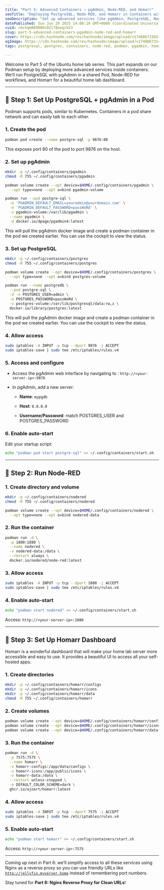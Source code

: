 ```yaml
---
title: "Part 5: Advanced Containers – pgAdmin, Node-RED, and Homarr"
seoTitle: "Deploying PostgreSQL, Node-RED, and Homarr in Containers with Podman"
seoDescription: "Set up advanced services like pgAdmin, PostgreSQL, Node-RED, and Homarr in Podman containers. Clean, modular, and secure."
datePublished: Sun Jun 29 2025 14:00:19 GMT+0000 (Coordinated Universal Time)
cuid: cmchqm089000c02l78oeqck53
slug: part-5-advanced-containers-pgadmin-node-red-and-homarr
cover: https://cdn.hashnode.com/res/hashnode/image/upload/v1748867150249/318407dc-3e07-4d89-9021-48829a374b67.png
ogImage: https://cdn.hashnode.com/res/hashnode/image/upload/v1748867314060/56c3917e-3b54-44dc-93f0-2de79954ef41.png
tags: postgresql, postgres, containers, node-red, podman, pgadmin, homarr

---
```


Welcome to Part 5 of the Ubuntu home lab series. This part expands on our Podman setup by deploying more advanced services inside containers. We’ll run PostgreSQL with pgAdmin in a shared Pod, Node-RED for workflows, and Homarr for a beautiful home lab dashboard.

---

## 🐘 Step 1: Set Up PostgreSQL + pgAdmin in a Pod

Podman supports pods, similar to Kubernetes. Containers in a pod share network and can easily talk to each other.

### 1\. Create the pod

```bash
podman pod create --name postgre-sql -p 9876:80
```

This exposes port 80 of the pod to port 9876 on the host.

### 2\. Set up pgAdmin

```bash
mkdir -p ~/.config/containers/pgadmin
chmod -R 755 ~/.config/containers/pgadmin

podman volume create --opt device=$HOME/.config/containers/pgadmin \
  --opt type=none --opt o=bind pgadmin-volume

podman run --pod postgre-sql \
  -e 'PGADMIN_DEFAULT_EMAIL=youradmin@yourdomain.com' \
  -e 'PGADMIN_DEFAULT_PASSWORD=passWoRd' \
  -v pgadmin-volume:/var/lib/pgadmin \
  --name pgadmin \
  -d docker.io/dpage/pgadmin4:latest
```

This will pull the pgAdmin docker image and create a podman container in the pod we created earlier. You can use the cockpit to view the status.

### 3\. Set up PostgreSQL

```bash
mkdir -p ~/.config/containers/postgres
chmod -R 755 ~/.config/containers/postgres

podman volume create --opt device=$HOME/.config/containers/postgres \
  --opt type=none --opt o=bind postgres-volume

podman run --name postgredb \
  --pod postgre-sql \
  -d -e POSTGRES_USER=admin \
  -e POSTGRES_PASSWORD=passWoRd \
  -v postgres-volume:/var/lib/postgresql/data:rw,z \
  docker.io/library/postgres:latest
```

This will pull the pgAdmin docker image and create a podman container in the pod we created earlier. You can use the cockpit to view the status.

### 4\. Allow access

```bash
sudo iptables -A INPUT -p tcp --dport 9876 -j ACCEPT
sudo iptables-save | sudo tee /etc/iptables/rules.v4
```

### 5\. Access and configure

* Access the pgAdmin web interface by navigating to : `http://<your-server-ip>:9876`
    
* In pgAdmin, add a new server:
    
    * **Name**: `mypgdb`
        
    * **Host**: `0.0.0.0`
        
    * **Username/Password**: match POSTGRES\_USER and POSTGRES\_PASSWORD
        

### 6\. Enable auto-start

Edit your startup script:

```bash
echo "podman pod start postgre-sql" >> ~/.config/containers/start.sh
```

---

## 🔗 Step 2: Run Node-RED

### 1\. Create directory and volume

```bash
mkdir -p ~/.config/containers/nodered
chmod -R 755 ~/.config/containers/nodered

podman volume create --opt device=$HOME/.config/containers/nodered \
  --opt type=none --opt o=bind nodered-data
```

### 2\. Run the container

```bash
podman run -d \
  -p 1880:1880 \
  --name nodered \
  -v nodered-data:/data \
  --restart always \
  docker.io/nodered/node-red:latest
```

### 3\. Allow access

```bash
sudo iptables -A INPUT -p tcp --dport 1880 -j ACCEPT
sudo iptables-save | sudo tee /etc/iptables/rules.v4
```

### 4\. Enable auto-start

```bash
echo "podman start nodered" >> ~/.config/containers/start.sh
```

Access: `http://<your-server-ip>:1880`

---

## 🧭 Step 3: Set Up Homarr Dashboard

Homarr is a wonderful dashboard that will make your home lab server more accessible and easy to use. It provides a beautiful UI to access all your self-hosted apps.

### 1\. Create directories

```bash
mkdir -p ~/.config/containers/homarr/configs
mkdir -p ~/.config/containers/homarr/icons
mkdir -p ~/.config/containers/homarr/data
chmod -R 755 ~/.config/containers/homarr
```

### 2\. Create volumes

```bash
podman volume create --opt device=$HOME/.config/containers/homarr/configs --opt type=none --opt o=bind homarr-configs
podman volume create --opt device=$HOME/.config/containers/homarr/icons --opt type=none --opt o=bind homarr-icons
podman volume create --opt device=$HOME/.config/containers/homarr/data --opt type=none --opt o=bind homarr-data
```

### 3\. Run the container

```bash
podman run -d \
  -p 7575:7575 \
  --name homarr \
  -v homarr-configs:/app/data/configs \
  -v homarr-icons:/app/public/icons \
  -v homarr-data:/data \
  --restart unless-stopped \
  -e DEFAULT_COLOR_SCHEME=dark \
  ghcr.io/ajnart/homarr:latest
```

### 4\. Allow access

```bash
sudo iptables -A INPUT -p tcp --dport 7575 -j ACCEPT
sudo iptables-save | sudo tee /etc/iptables/rules.v4
```

### 5\. Enable auto-start

```bash
echo "podman start homarr" >> ~/.config/containers/start.sh
```

Access: `http://<your-server-ip>:7575`

---

Coming up next in Part 6: we’ll simplify access to all these services using Nginx as a reverse proxy so you can use friendly URLs like [`http://jellyfin.myserver.home`](http://jellyfin.myserver.home) instead of remembering port numbers.

Stay tuned for **Part 6: Nginx Reverse Proxy for Clean URLs**!